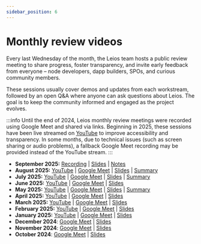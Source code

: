 ```yaml
---
sidebar_position: 6
---
```


# Monthly review videos

Every last Wednesday of the month, the Leios team hosts a public review meeting to share progress, foster transparency, and invite early feedback from everyone – node developers, dapp builders, SPOs, and curious community members. 

These sessions usually cover demos and updates from each workstream, followed by an open Q&A where anyone can ask questions about Leios. The goal is to keep the community informed and engaged as the project evolves.

:::info
Until the end of 2024, Leios monthly review meetings were recorded using Google Meet and shared via links. Beginning in 2025, these sessions have been live streamed on [YouTube](https://www.youtube.com/playlist?list=PLnPTB0CuBOBzWWpnojAK3ZaFy9RdofP6l) to improve accessibility and transparency. In some months, due to technical issues (such as screen sharing or audio problems), a fallback Google Meet recording may be provided instead of the YouTube stream.
:::

- **September 2025:** [Recording](https://drive.google.com/file/d/1XWhYGH_wUq_pO5_WOLJnRiUQxE8ilUfv) | [Slides](https://docs.google.com/presentation/d/161ND3tJqr3kFsZbwIksGMsWQUKbflOtqyCR23EabH6w) | [Notes](https://docs.google.com/document/d/1ZPqGUggex_PaOgay4nqF-NI5YyeqO2SoLmbl4h6w0AM)
- **August 2025:** [YouTube](https://www.youtube.com/live/hq_8fBotF_E) | [Google Meet](https://drive.google.com/file/d/1VX3_ehv_LJKSfDrItJX6nvF-4ksPsXoN/view?usp=sharing) | [Slides](https://docs.google.com/presentation/d/13b0VONN8QEMlU2tEcfBIsBZrRCGgTDrE-Hg7lfy_WhE/edit?usp=sharing) | [Summary](https://docs.google.com/document/d/1CR9rb5kjqjgFuTiAxKoMcGzChVkZj8RIE22KSnM3w7w/edit?usp=sharing)
- **July 2025:** [YouTube](https://www.youtube.com/watch?v=eRqTSl5_fiI) | [Google Meet](https://drive.google.com/file/d/18N_sA_0cqpA4czm3Z-COlFkhQ4Idr2Mi/view?usp=sharing) | [Slides](https://docs.google.com/presentation/d/1ZVoILMaM0pdxVIpUDwbb3GK_7lCMX-FOpKG7SVRxWnk/edit?usp=sharing) | [Summary](https://docs.google.com/document/d/1aQDoP7DxnlnL87DNP1D00ig2lzDRaRou65rL2hFH7xY/edit?usp=sharing)
- **June 2025:** [YouTube](https://www.youtube.com/watch?v=NEqeyS_WYjk) | [Google Meet](https://drive.google.com/file/d/1zzyFIq4JDQNUhZPbdYqU1Qr2-TVAze9x/view?usp=sharing) | [Slides](https://docs.google.com/presentation/d/1jD2BVEYNxQRrgwvxKyKNyZYgyh-JurgWmMdFBrkwGLw/edit?usp=sharing)
- **May 2025:** [YouTube](https://www.youtube.com/watch?v=wXqKpQT2H3Y&list=PLnPTB0CuBOBzWWpnojAK3ZaFy9RdofP6l&index=1) | [Google Meet](https://drive.google.com/file/d/1PEflCWO6loG9iaQaITgwmMX5LSkUV27c/view?usp=sharing) | [Slides](https://docs.google.com/presentation/d/1QNlCG33G6uC86sv4pWWMvxsqwNwXxx9-yjCPqEabpbo/edit?usp=sharing) | [Summary](https://docs.google.com/document/d/1Q0E2R14Mxsg46bwdlopq_1GobFJrZAGoh2Ukj2BtW9s/edit?usp=sharing)
- **April 2025:** [YouTube](https://www.youtube.com/watch?v=-jddya2E2NA&list=PLnPTB0CuBOBzWWpnojAK3ZaFy9RdofP6l&index=2) | [Google Meet](https://drive.google.com/file/d/1OufvQSHLhC2VHmVr-RLplb6hkdEyfPLi/view?usp=sharing) | [Slides](https://docs.google.com/presentation/d/1pWNLCtYtNVHvKPttUXgXuSXSXmrBp5YqvexPVcTXfQk/edit?usp=sharing)
- **March 2025:** [YouTube](https://www.youtube.com/watch?v=7K6qXiVsMXg&list=PLnPTB0CuBOBzWWpnojAK3ZaFy9RdofP6l&index=3) | [Google Meet](https://drive.google.com/file/d/1aCM-RJql7nX1MpMOG3pO9A-qTkpivzIT/view?usp=sharing) | [Slides](https://docs.google.com/presentation/d/1C99KT5wOR-Gq7lKXgD8MHDms4tmQH5nZIhOZbc4_5wg/edit?usp=sharing)
- **February 2025:** [YouTube](https://www.youtube.com/watch?v=7Ze9iVs-bI4&list=PLnPTB0CuBOBzWWpnojAK3ZaFy9RdofP6l&index=4) | [Google Meet](https://drive.google.com/file/d/17f5OtHEsKuUPRdbwQn9wJtdffBiPbJK7/view?usp=sharing) | [Slides](https://docs.google.com/presentation/d/1yrgOv3OnDEHxoxtpc5OV043-T3RPZ66ZtHKWVGMz25c/edit?usp=sharing)
- **January 2025:** [YouTube](https://www.youtube.com/watch?v=6ovcWDCdqFU&list=PLnPTB0CuBOBzWWpnojAK3ZaFy9RdofP6l&index=5) | [Google Meet](https://drive.google.com/file/d/1e7YVDUWw945zQL3j0LrUwr42lXpJf4cK/view?usp=sharing) | [Slides](https://docs.google.com/presentation/d/1qKXe3CvAvJGVWAssjrKpRrRABMT6I39E1FxUWQ_PZzo/edit?usp=sharing)
- **December 2024**: [Google Meet](https://drive.google.com/file/d/1F07oKxBgdOEasGcstxEavkPCgr58sbIO/view?usp=sharing) | [Slides](https://docs.google.com/presentation/d/1LwpcXnXLgrYTSDalJY1SfpeyU_4lIkYhyMy5Kv0Huzw/edit?usp=sharing)
- **November 2024**: [Google Meet](https://drive.google.com/file/d/1W4iu4MwOXILXes1Zi43MeM505KAOHXso/view?usp=sharing) | [Slides](https://docs.google.com/presentation/d/11LHQeUuv-TQfiy9GwXkrffSimFjSq8tdTB8qIB-Pk3U/edit?usp=sharing)
- **October 2024**: [Google Meet](https://drive.google.com/file/d/12VE0__S0knHqXXpIVdXGWvDipK0g89p_/view?usp=sharing) | [Slides](https://docs.google.com/presentation/d/1KgjJyP6yZyZKCGum3deoIyooYUOretA9W6dTtXv1fso/edit?usp=sharing)
